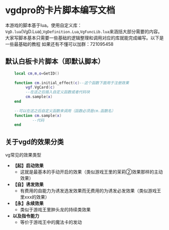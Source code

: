 # vgdpro的卡片脚本编写文档

本游戏的脚本基于lua。使用自定义库：`VgD.lua`(VgD.Lua),`VgDefinition.Lua`,`VgFuncLib.lua`来涵括大部分需要的内容。
大家写脚本基本只需要一些基础的逻辑整理和调用对应的库就能完成编写。以下是一些最基础的教程
如果还有不懂可以加群：721095458
## 默认白板卡片脚本（即默认脚本）

```lua
    local cm,m,o=GetID()
    
    function cm.initial_effect(c)--这个函数下面用于注册效果
         vgf.VgCard(c)
         --在这之后插入自定义函数或者代码块
         cm.sample(x)
    end
    
    --可以在这之后自定义函数来调用（函数必须是cm.函数名）
    function cm.sample(x)
    	    --代码
    end
```
## 关于vgd的效果分类
vg常见的效果类型
-  **【起】启动效果**
    -  这就是最基本的手动开启的效果（类似游戏王里的茉莉②效果那样的主动效果）
-  **【自】诱发效果**
    -  有费用的自能力为诱发选发效果而无费用的为诱发必发效果（类似游戏王里xxx的效果）
-  **【永】永续效果**
    -  类似于游戏王里肿头龙的持续类效果
-  **以及指令能力**
    - 等价于游戏王中的魔法卡的发动 
